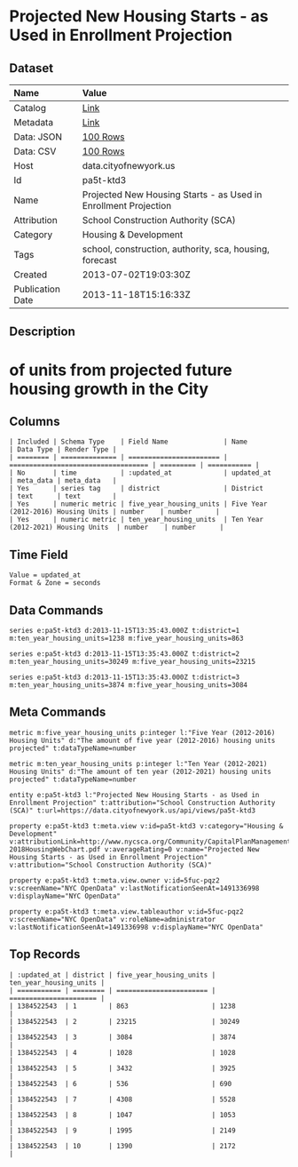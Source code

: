 # Projected New Housing Starts - as Used in Enrollment Projection

## Dataset

| Name | Value |
| :--- | :---- |
| Catalog | [Link](https://catalog.data.gov/dataset/projected-new-housing-starts-as-used-in-enrollment-projection-dbc49) |
| Metadata | [Link](https://data.cityofnewyork.us/api/views/pa5t-ktd3) |
| Data: JSON | [100 Rows](https://data.cityofnewyork.us/api/views/pa5t-ktd3/rows.json?max_rows=100) |
| Data: CSV | [100 Rows](https://data.cityofnewyork.us/api/views/pa5t-ktd3/rows.csv?max_rows=100) |
| Host | data.cityofnewyork.us |
| Id | pa5t-ktd3 |
| Name | Projected New Housing Starts - as Used in Enrollment Projection |
| Attribution | School Construction Authority (SCA) |
| Category | Housing & Development |
| Tags | school, construction, authority, sca, housing, forecast |
| Created | 2013-07-02T19:03:30Z |
| Publication Date | 2013-11-18T15:16:33Z |

## Description

# of units from projected future housing growth in the City

## Columns

```ls
| Included | Schema Type    | Field Name              | Name                                | Data Type | Render Type |
| ======== | ============== | ======================= | =================================== | ========= | =========== |
| No       | time           | :updated_at             | updated_at                          | meta_data | meta_data   |
| Yes      | series tag     | district                | District                            | text      | text        |
| Yes      | numeric metric | five_year_housing_units | Five Year (2012-2016) Housing Units | number    | number      |
| Yes      | numeric metric | ten_year_housing_units  | Ten Year (2012-2021) Housing Units  | number    | number      |
```

## Time Field

```ls
Value = updated_at
Format & Zone = seconds
```

## Data Commands

```ls
series e:pa5t-ktd3 d:2013-11-15T13:35:43.000Z t:district=1 m:ten_year_housing_units=1238 m:five_year_housing_units=863

series e:pa5t-ktd3 d:2013-11-15T13:35:43.000Z t:district=2 m:ten_year_housing_units=30249 m:five_year_housing_units=23215

series e:pa5t-ktd3 d:2013-11-15T13:35:43.000Z t:district=3 m:ten_year_housing_units=3874 m:five_year_housing_units=3084
```

## Meta Commands

```ls
metric m:five_year_housing_units p:integer l:"Five Year (2012-2016) Housing Units" d:"The amount of five year (2012-2016) housing units projected" t:dataTypeName=number

metric m:ten_year_housing_units p:integer l:"Ten Year (2012-2021) Housing Units" d:"The amount of ten year (2012-2021) housing units projected" t:dataTypeName=number

entity e:pa5t-ktd3 l:"Projected New Housing Starts - as Used in Enrollment Projection" t:attribution="School Construction Authority (SCA)" t:url=https://data.cityofnewyork.us/api/views/pa5t-ktd3

property e:pa5t-ktd3 t:meta.view v:id=pa5t-ktd3 v:category="Housing & Development" v:attributionLink=http://www.nycsca.org/Community/CapitalPlanManagementReportsData/Housing/2009-2018HousingWebChart.pdf v:averageRating=0 v:name="Projected New Housing Starts - as Used in Enrollment Projection" v:attribution="School Construction Authority (SCA)"

property e:pa5t-ktd3 t:meta.view.owner v:id=5fuc-pqz2 v:screenName="NYC OpenData" v:lastNotificationSeenAt=1491336998 v:displayName="NYC OpenData"

property e:pa5t-ktd3 t:meta.view.tableauthor v:id=5fuc-pqz2 v:screenName="NYC OpenData" v:roleName=administrator v:lastNotificationSeenAt=1491336998 v:displayName="NYC OpenData"
```

## Top Records

```ls
| :updated_at | district | five_year_housing_units | ten_year_housing_units | 
| =========== | ======== | ======================= | ====================== | 
| 1384522543  | 1        | 863                     | 1238                   | 
| 1384522543  | 2        | 23215                   | 30249                  | 
| 1384522543  | 3        | 3084                    | 3874                   | 
| 1384522543  | 4        | 1028                    | 1028                   | 
| 1384522543  | 5        | 3432                    | 3925                   | 
| 1384522543  | 6        | 536                     | 690                    | 
| 1384522543  | 7        | 4308                    | 5528                   | 
| 1384522543  | 8        | 1047                    | 1053                   | 
| 1384522543  | 9        | 1995                    | 2149                   | 
| 1384522543  | 10       | 1390                    | 2172                   | 
```